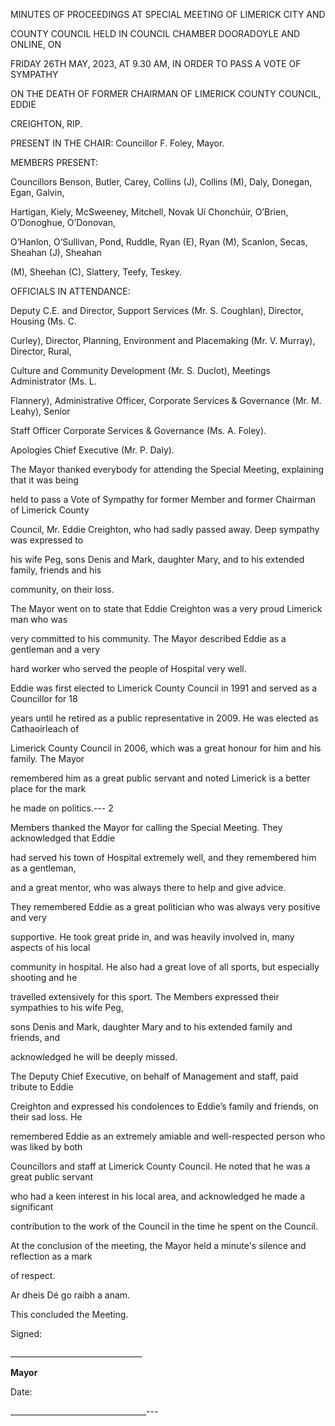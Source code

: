 MINUTES OF PROCEEDINGS AT SPECIAL MEETING OF LIMERICK CITY AND

COUNTY COUNCIL HELD IN COUNCIL CHAMBER DOORADOYLE AND ONLINE, ON

FRIDAY 26TH MAY, 2023, AT 9.30 AM, IN ORDER TO PASS A VOTE OF SYMPATHY

ON THE DEATH OF FORMER CHAIRMAN OF LIMERICK COUNTY COUNCIL, EDDIE

CREIGHTON, RIP.

PRESENT IN THE CHAIR: Councillor F. Foley, Mayor.

MEMBERS PRESENT:

Councillors Benson, Butler, Carey, Collins (J), Collins (M), Daly, Donegan, Egan, Galvin,

Hartigan, Kiely, McSweeney, Mitchell, Novak Uí Chonchúir, O’Brien, O’Donoghue, O’Donovan,

O’Hanlon, O’Sullivan, Pond, Ruddle, Ryan (E), Ryan (M), Scanlon, Secas, Sheahan (J), Sheahan

(M), Sheehan (C), Slattery, Teefy, Teskey.

OFFICIALS IN ATTENDANCE:

Deputy C.E. and Director, Support Services (Mr. S. Coughlan), Director, Housing (Ms. C.

Curley), Director, Planning, Environment and Placemaking (Mr. V. Murray), Director, Rural,

Culture and Community Development (Mr. S. Duclot), Meetings Administrator (Ms. L.

Flannery), Administrative Officer, Corporate Services & Governance (Mr. M. Leahy), Senior

Staff Officer Corporate Services & Governance (Ms. A. Foley).

Apologies Chief Executive (Mr. P. Daly).

The Mayor thanked everybody for attending the Special Meeting, explaining that it was being

held to pass a Vote of Sympathy for former Member and former Chairman of Limerick County

Council, Mr. Eddie Creighton, who had sadly passed away. Deep sympathy was expressed to

his wife Peg, sons Denis and Mark, daughter Mary, and to his extended family, friends and his

community, on their loss.

The Mayor went on to state that Eddie Creighton was a very proud Limerick man who was

very committed to his community. The Mayor described Eddie as a gentleman and a very

hard worker who served the people of Hospital very well.

Eddie was first elected to Limerick County Council in 1991 and served as a Councillor for 18

years until he retired as a public representative in 2009. He was elected as Cathaoirleach of

Limerick County Council in 2006, which was a great honour for him and his family. The Mayor

remembered him as a great public servant and noted Limerick is a better place for the mark

he made on politics.---
2

Members thanked the Mayor for calling the Special Meeting. They acknowledged that Eddie

had served his town of Hospital extremely well, and they remembered him as a gentleman,

and a great mentor, who was always there to help and give advice.

They remembered Eddie as a great politician who was always very positive and very

supportive. He took great pride in, and was heavily involved in, many aspects of his local

community in hospital. He also had a great love of all sports, but especially shooting and he

travelled extensively for this sport. The Members expressed their sympathies to his wife Peg,

sons Denis and Mark, daughter Mary and to his extended family and friends, and

acknowledged he will be deeply missed.

The Deputy Chief Executive, on behalf of Management and staff, paid tribute to Eddie

Creighton and expressed his condolences to Eddie’s family and friends, on their sad loss. He

remembered Eddie as an extremely amiable and well-respected person who was liked by both

Councillors and staff at Limerick County Council. He noted that he was a great public servant

who had a keen interest in his local area, and acknowledged he made a significant

contribution to the work of the Council in the time he spent on the Council.

At the conclusion of the meeting, the Mayor held a minute's silence and reflection as a mark

of respect.

Ar dheis Dé go raibh a anam.

This concluded the Meeting.

Signed:

\_\_\_\_\_\_\_\_\_\_\_\_\_\_\_\_\_\_\_\_\_\_\_\_\_\_\_\_\_\_\_\_\_

**Mayor**

Date:

\_\_\_\_\_\_\_\_\_\_\_\_\_\_\_\_\_\_\_\_\_\_\_\_\_\_\_\_\_\_\_\_\_\_---
